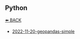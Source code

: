 ## Python

[⬅️ BACK ](../README.md)

- [2022-11-20-geopandas-simple](./2022-11-20-geopandas-simple.ipynb)

